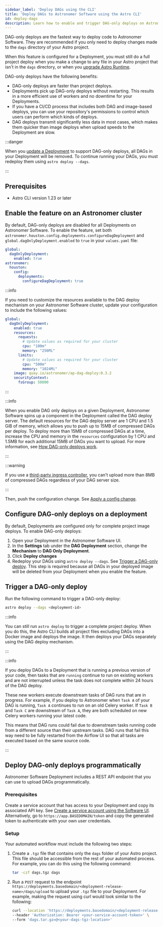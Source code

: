 ```yaml
---
sidebar_label: 'Deploy DAGs using the CLI'
title: 'Deploy DAGs to Astronomer Software using the Astro CLI'
id: deploy-dags
description: Learn how to enable and trigger DAG-only deploys on Astronomer Software.
---
```


DAG-only deploys are the fastest way to deploy code to Astronomer Software. They are recommended if you only need to deploy changes made to the `dags` directory of your Astro project.

When this feature is configured for a Deployment, you must still do a full project deploy when you make a change to any file in your Astro project that isn't in the `dags` directory, or when you [upgrade Astro Runtime](manage-airflow-versions.md).

DAG-only deploys have the following benefits:

- DAG-only deploys are faster than project deploys.
- Deployments pick up DAG-only deploys without restarting. This results in a more efficient use of workers and no downtime for your Deployments.
- If you have a CI/CD process that includes both DAG and image-based deploys, you can use your repository's permissions to control which users can perform which kinds of deploys.
- DAG deploys transmit significantly less data in most cases, which makes them quicker than image deploys when upload speeds to the Deployment are slow.

:::danger

When you [update a Deployment](#configure-dag-only-deploys-on-a-deployment) to support DAG-only deploys, all DAGs in your Deployment will be removed. To continue running your DAGs, you must redeploy them using `astro deploy --dags`.

:::

## Prerequisites

- Astro CLI version 1.23 or later

## Enable the feature on an Astronomer cluster

By default, DAG-only deploys are disabled for all Deployments on Astronomer Software. To enable the feature, set both `astronomer.houston.config.deployments.configureDagDeployment` and `global.dagOnlyDeployment.enabled` to `true` in your `values.yaml` file:

```yaml
global:
  dagOnlyDeployment:
    enabled: true
astronomer:
  houston:
    config:
      deployments:
        configureDagDeployment: true
```

:::info

If you need to customize the resources available to the DAG deploy mechanism on your Astronomer Software cluster, update your configuration to include the following values:

```yaml
global:
  dagOnlyDeployment:
    enabled: true
    resources:
      requests:
        # Update values as required for your cluster
        cpu: "100m"
        memory: "256Mi"
      limits:
        # Update values as required for your cluster
        cpu: "500m"
        memory: "1024Mi"
    image: quay.io/astronomer/ap-dag-deploy:0.3.2
    securityContext:
      fsGroup: 50000
```

:::

:::info

When you enable DAG only deploys on a given Deployment, Astronomer Software spins up a component in the Deployment called the DAG deploy server. The default resources for the DAG deploy server are 1 CPU and 1.5 GiB of memory, which allows you to push up to 15MB of compressed DAGs per deploy. To deploy more than 15MB of compressed DAGs at a time, increase the CPU and memory in the `resources` configuration by 1 CPU and 1.5MB for each additional 15MB of DAGs you want to upload. For more information, see [How DAG-only deploys work](#trigger-a-dag-only-deploy).

:::

:::warning

If you use a [third-party ingress controller](third-party-ingress-controllers.md), you can't upload more than 8MB of compressed DAGs regardless of your DAG server size.

:::

Then, push the configuration change. See [Apply a config change](https://www.astronomer.io/docs/software/apply-platform-config).

## Configure DAG-only deploys on a deployment

By default, Deployments are configured only for complete project image deploys. To enable DAG-only deploys:

1. Open your Deployment in the Astronomer Software UI.
2. In the **Settings** tab under the **DAG Deployment** section, change the **Mechanism** to **DAG Only Deployment**.
3. Click **Deploy changes**
4. Redeploy your DAGs using `astro deploy --dags`. See [Trigger a DAG-only deploy](#trigger-a-dag-only-deploy). This step is required because all DAGs in your deployed image will be deleted from your Deployment when you enable the feature.

## Trigger a DAG-only deploy

Run the following command to trigger a DAG-only deploy:

```sh
astro deploy --dags <deployment-id>
```

:::info

You can still run `astro deploy` to trigger a complete project deploy. When you do this, the Astro CLI builds all project files excluding DAGs into a Docker image and deploys the image. It then deploys your DAGs separately using the DAG deploy mechanism.

:::

:::info

If you deploy DAGs to a Deployment that is running a previous version of your code, then tasks that are `running` continue to run on existing workers and are not interrupted unless the task does not complete within 24 hours of the DAG deploy.

These new workers execute downstream tasks of DAG runs that are in progress. For example, if you deploy to Astronomer when `Task A` of your DAG is running, `Task A` continues to run on an old Celery worker. If `Task B` and `Task C` are downstream of `Task A`, they are both scheduled on new Celery workers running your latest code.

This means that DAG runs could fail due to downstream tasks running code from a different source than their upstream tasks. DAG runs that fail this way need to be fully restarted from the Airflow UI so that all tasks are executed based on the same source code.

:::

## Deploy DAG-only deploys programmatically

Astronomer Software Deployment includes a REST API endpoint that you can use to upload DAGs programmatically.

### Prerequisites

Create a service account that has access to your Deployment and copy its associated API key. See [Create a service account using the Software UI](ci-cd.md#create-a-service-account-using-the-software-ui). Alternatively, go to `https://app.BASEDOMAIN/token` and copy the generated token to authenticate with your own user credentials.

### Setup

Your automated workflow must include the following two steps:

1. Create a `.tgz` file that contains only the `dags` folder of your Astro project. This file should be accessible from the rest of your automated process. For example, you can do this using the following command:

    ```sh
    tar -czf dags.tgz dags
    ```

2. Run a `POST` request to the endpoint `https://deployments.basedomain/<deployment-release-name>/dags/upload` to upload your `.tgz` file to your Deployment. For example, making the request using curl would look similar to the following:

    ```sh
    curl --location 'https://deployments.basedomain/<deployment-release-name>/dags/upload' \
    --header 'Authorization: Bearer <your-service-account-token>' \
    --form 'dags.tar.gz=@<your-dags-tgz-location>'
    ```


